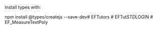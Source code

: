
install types with:

npm install @types/createjs --save-dev#   E F T u t o r s  
 #   E F T u t _ S T D _ L O G I N  
 #   E F _ M e a s u r e T e x t P o l y  
 